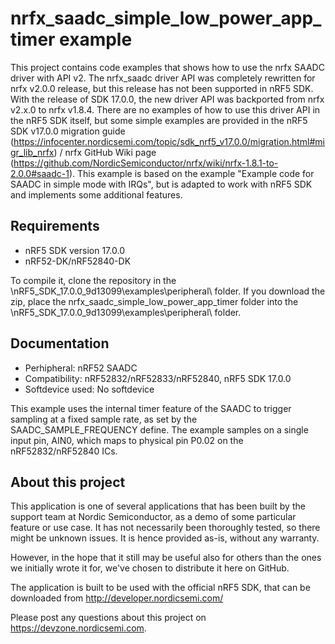 nrfx_saadc_simple_low_power_app_timer example
==================

 This project contains code examples that shows how to use the nrfx SAADC driver with API v2. The nrfx_saadc driver API was completely rewritten for nrfx v2.0.0 release, but this release has not been supported in nRF5 SDK. With the release of SDK 17.0.0, the new driver API was backported from nrfx v2.x.0 to nrfx v1.8.4. There are no examples of how to use this driver API in the nRF5 SDK itself, but some simple examples are provided in the nRF5 SDK v17.0.0 migration guide (https://infocenter.nordicsemi.com/topic/sdk_nrf5_v17.0.0/migration.html#migr_lib_nrfx) / nrfx GitHub Wiki page (https://github.com/NordicSemiconductor/nrfx/wiki/nrfx-1.8.1-to-2.0.0#saadc-1). This example is based on the example "Example code for SAADC in simple mode with IRQs", but is adapted to work with nRF5 SDK and implements some additional features.
 
Requirements
------------
- nRF5 SDK version 17.0.0
- nRF52-DK/nRF52840-DK

To compile it, clone the repository in the \nRF5_SDK_17.0.0_9d13099\examples\peripheral\ folder. If you download the zip, place the nrfx_saadc_simple_low_power_app_timer folder into the \nRF5_SDK_17.0.0_9d13099\examples\peripheral\ folder.

Documentation
-----------------
- Perhipheral: nRF52 SAADC
- Compatibility: nRF52832/nRF52833/nRF52840, nRF5 SDK 17.0.0
- Softdevice used: No softdevice
  
This example uses the internal timer feature of the SAADC to trigger sampling at a fixed sample rate, as set by the SAADC_SAMPLE_FREQUENCY define. The example samples on a single input pin, AIN0, which maps to physical pin P0.02 on the nRF52832/nRF52840 ICs.

About this project
------------------
This application is one of several applications that has been built by the support team at Nordic Semiconductor, as a demo of some particular feature or use case. It has not necessarily been thoroughly tested, so there might be unknown issues. It is hence provided as-is, without any warranty. 

However, in the hope that it still may be useful also for others than the ones we initially wrote it for, we've chosen to distribute it here on GitHub. 

The application is built to be used with the official nRF5 SDK, that can be downloaded from http://developer.nordicsemi.com/

Please post any questions about this project on https://devzone.nordicsemi.com.
